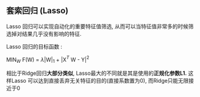 ## 套索回归 (Lasso)

Lasso 回归可以实现自动化的重要特征值筛选, 从而可以当特征值非常多的时候筛选掉对结果几乎没有影响的特征. 

Lasso 回归的目标函数 :

MIN$_W$ F(W)  = $\lambda$|W|$_1$  + |X$^T$ W - Y|$^2$ 

相比于Ridge回归**大部分类似**, Lasso最大的不同就是其是使用的**正规化参数L1.** 这样Lasso 可以达到直接丢弃无关特征的目的(直接系数置为0), 而Ridge只能无限接近于0